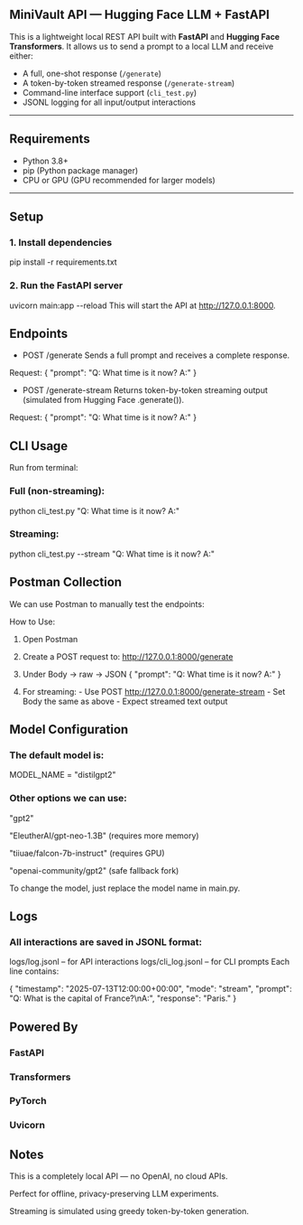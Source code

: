 ## MiniVault API — Hugging Face LLM + FastAPI

This is a lightweight local REST API built with **FastAPI** and **Hugging Face Transformers**. It allows us to send a prompt to a local LLM and receive either:

- A full, one-shot response (`/generate`)
- A token-by-token streamed response (`/generate-stream`)
- Command-line interface support (`cli_test.py`)
- JSONL logging for all input/output interactions

---

## Requirements

- Python 3.8+
- pip (Python package manager)
- CPU or GPU (GPU recommended for larger models)

---

## Setup

### 1. Install dependencies

pip install -r requirements.txt

### 2. Run the FastAPI server

uvicorn main:app --reload
This will start the API at http://127.0.0.1:8000.

## Endpoints
- POST /generate
Sends a full prompt and receives a complete response.

Request: { "prompt": "Q: What time is it now? A:" }

- POST /generate-stream
Returns token-by-token streaming output (simulated from Hugging Face .generate()).

Request: { "prompt": "Q: What time is it now? A:" }

## CLI Usage
Run from terminal:

### Full (non-streaming):
  python cli_test.py "Q: What time is it now? A:"

### Streaming:
  python cli_test.py --stream "Q: What time is it now? A:"

## Postman Collection
We can use Postman to manually test the endpoints:

How to Use:
  1. Open Postman
  2. Create a POST request to:
        http://127.0.0.1:8000/generate
  3. Under Body → raw → JSON
        { "prompt": "Q: What time is it now? A:" }

  4. For streaming:
    - Use POST http://127.0.0.1:8000/generate-stream
    - Set Body the same as above
    - Expect streamed text output

## Model Configuration
### The default model is:
MODEL_NAME = "distilgpt2"
### Other options we can use:

"gpt2"

"EleutherAI/gpt-neo-1.3B" (requires more memory)

"tiiuae/falcon-7b-instruct" (requires GPU)

"openai-community/gpt2" (safe fallback fork)

To change the model, just replace the model name in main.py.

## Logs
### All interactions are saved in JSONL format:

  logs/log.jsonl – for API interactions
  logs/cli_log.jsonl – for CLI prompts
Each line contains:

{
  "timestamp": "2025-07-13T12:00:00+00:00",
  "mode": "stream",
  "prompt": "Q: What is the capital of France?\nA:",
  "response": "Paris."
}

## Powered By
  ### FastAPI
  ### Transformers
  ### PyTorch
  ### Uvicorn

## Notes
  This is a completely local API — no OpenAI, no cloud APIs.
  
  Perfect for offline, privacy-preserving LLM experiments.
  
  Streaming is simulated using greedy token-by-token generation.
